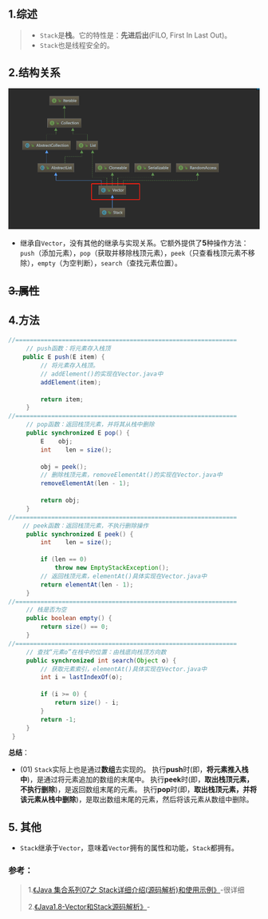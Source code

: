 ## 1.综述

> - `Stack`是**栈**。它的特性是：**先进后出**(FILO, First In Last Out)。
> - `Stack`也是线程安全的。

## 2.结构关系

![](assets/1555491861(1).png)

- 继承自`Vector`，没有其他的继承与实现关系。它额外提供了**5**种操作方法：
  `push`（添加元素），`pop`（获取并移除栈顶元素），`peek`（只查看栈顶元素不移除），`empty`（为空判断），`search`（查找元素位置）。

## ~~3.属性~~

## 4.方法

```java
//==============================================================
     // push函数：将元素存入栈顶
	public E push(E item) {
         // 将元素存入栈顶。
         // addElement()的实现在Vector.java中
         addElement(item);
 
         return item;
     }
//==============================================================
     // pop函数：返回栈顶元素，并将其从栈中删除
     public synchronized E pop() {
         E    obj;
         int    len = size();

         obj = peek();
         // 删除栈顶元素，removeElementAt()的实现在Vector.java中
         removeElementAt(len - 1);
 
         return obj;
     }
//============================================================== 
    // peek函数：返回栈顶元素，不执行删除操作
     public synchronized E peek() {
         int    len = size();
 
         if (len == 0)
             throw new EmptyStackException();
         // 返回栈顶元素，elementAt()具体实现在Vector.java中
         return elementAt(len - 1);
     }
//==============================================================  
     // 栈是否为空
     public boolean empty() {
         return size() == 0;
     }
//==============================================================  
     // 查找“元素o”在栈中的位置：由栈底向栈顶方向数
     public synchronized int search(Object o) {
         // 获取元素索引，elementAt()具体实现在Vector.java中
         int i = lastIndexOf(o);
 
         if (i >= 0) {
             return size() - i;
         }
         return -1;
     }
 }
```

**总结**：

- (01) `Stack`实际上也是通过**数组**去实现的。
         执行**push**时(即，**将元素推入栈中**)，是通过将元素追加的数组的末尾中。
         执行**peek**时(即，**取出栈顶元素，不执行删除**)，是返回数组末尾的元素。
         执行**pop**时(即，**取出栈顶元素，并将该元素从栈中删除**)，是取出数组末尾的元素，然后将该元素从数组中删除。

## 5. 其他

- `Stack`继承于`Vector`，意味着`Vector`拥有的属性和功能，`Stack`都拥有。

### 参考：

> 1.[《Java 集合系列07之 Stack详细介绍(源码解析)和使用示例》](https://www.cnblogs.com/skywang12345/p/3308852.html)-很详细
>
> 2.[《Java1.8-Vector和Stack源码解析》](https://www.jianshu.com/p/5defd748f038)-



